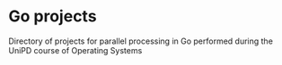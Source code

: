 # Go projects
Directory of projects for parallel processing in Go performed during the UniPD course of Operating Systems
